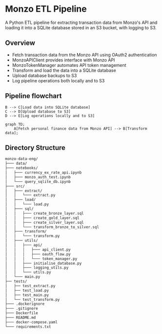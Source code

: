 # Monzo ETL Pipeline

A Python ETL pipeline for extracting transaction data from Monzo's API and loading it into a SQLite database stored in an S3 bucket, with logging to S3.

## Overview

- Fetch transaction data from the Monzo API using OAuth2 authentication
- MonzoAPIClient provides interface with Monzo API
- MonzoTokenManager automates API token management 
- Transform and load the data into a SQLite database
- Upload database backups to S3
- Log pipeline operations both locally and to S3

## Pipeline flowchart

    B --> C[Load data into SQLite database]
    C --> D[Upload database to S3]
    D --> E[Log operations locally and to S3]

```mermaid
graph TD;
    A[Fetch personal finance data from Monzo API] --> B[Transform data];
```

## Directory Structure
```bash
monzo-data-eng/ 
├─── data/
├─── notebooks/
│   ├─── currency_ex_rate_api.ipynb
│   ├─── monzo_auth_test.ipynb
│   └─── query_sqlite_db.ipynb
├─── src/
│   ├─── extract/
│   │   └─── extract.py
│   ├─── load/
│   │   └─── load.py
│   ├─── sql/
│   │   ├─── create_bronze_layer.sql
│   │   ├─── create_gold_layer.sql
│   │   ├─── create_silver_layer.sql
│   │   └─── transform_bronze_to_silver.sql
│   ├─── transform/
│   │   └─── transform.py
│   ├─── utils/
│   │   ├─── api/
│   │   │   ├─── api_client.py
│   │   │   ├─── oauth_flow.py
│   │   │   └─── token_manager.py
│   │   ├─── initialise_database.py
│   │   ├─── logging_utils.py
│   │   └─── utils.py        
│   └─── main.py
├── tests/
│   ├── test_extract.py
│   ├── test_load.py
│   ├── test_main.py
│   └── test_transform.py
├─── .dockerignore
├─── .gitignore
├─── Dockerfile
├─── README.md
├─── docker-compose.yaml
└─── requirements.txt
```